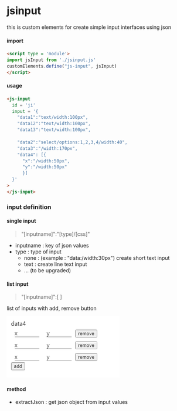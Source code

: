 # jsinput
this is custom elements for create simple input interfaces using json


#### import
``` html
<script type = 'module'>
import jsInput from './jsinput.js'
customElements.define("js-input", jsInput)
</script>
```

#### usage
``` html
<js-input
  id = 'ji'
  input = '{
    "data1":"text/width:100px",
    "data12":"text/width:100px",
    "data13":"text/width:100px",

    "data2":"select/options:1,2,3,4/width:40",
    "data3":"/width:170px",
    "data4": [{
      "x":"/width:50px",
      "y":"/width:50px"
      }]
  }'
>
</js-input>
```

### input definition

#### single input
> "[inputname]":"[type]/[css]"

- inputname : key of json values
- type : type of input
  - none : (example : "data:/width:30px") create short text input
  - text : create line text input
  - ... (to be upgraded)

#### list input
> "[inputname]":[  ]

list of inputs with add, remove button

<img src = 'list_input.png'>

#### method
- extractJson : get json object from input values
